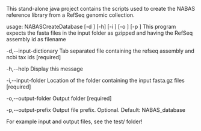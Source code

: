 This stand-alone java project contains the scripts used to create the NABAS reference library from a RefSeq genomic collection.

usage: NABASCreateDatabase [-d <arg>] [-h] [-i <arg>] [-o <arg>] [-p
       <arg>]
This program expects the fasta files in the input folder as gzipped and
having the RefSeq assembly id as filename

 -d,--input-dictionary <arg>   Tab separated file containing the refseq
                               assembly and ncbi tax ids [required] 
                               
 -h,--help                     Display this message
 
 -i,--input-folder <arg>       Location of the folder containing the input
                               fasta.gz files [required]
                               
 -o,--output-folder <arg>      Output folder [required]
 
 -p,--output-prefix <arg>      Output file prefix. Optional. Default:
                               NABAS_database


For example input and output files, see the test/ folder!

